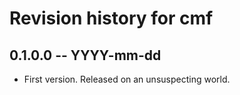 # Revision history for cmf

## 0.1.0.0 -- YYYY-mm-dd

* First version. Released on an unsuspecting world.
